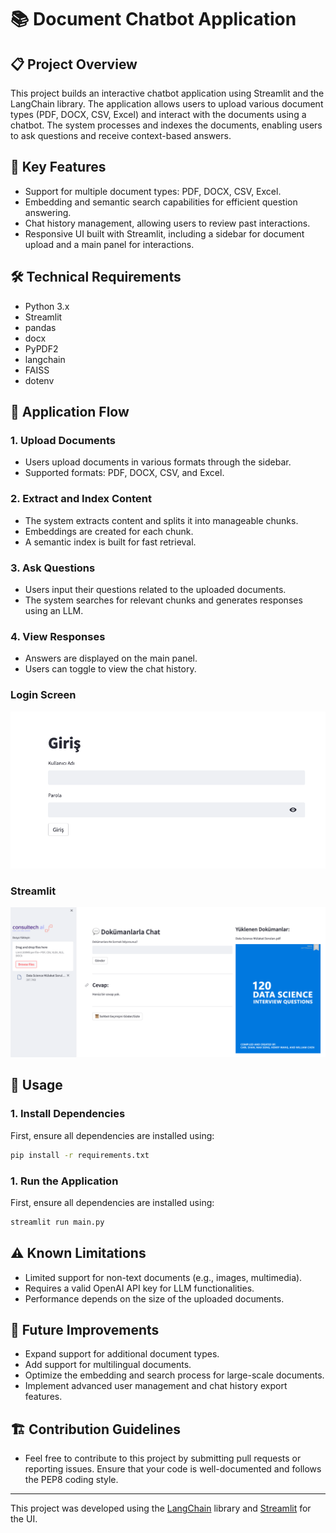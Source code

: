 # 📚 Document Chatbot Application

## 📋 Project Overview
This project builds an interactive chatbot application using Streamlit and the LangChain library. The application allows users to upload various document types (PDF, DOCX, CSV, Excel) and interact with the documents using a chatbot. The system processes and indexes the documents, enabling users to ask questions and receive context-based answers.

## 🌟 Key Features

* Support for multiple document types: PDF, DOCX, CSV, Excel.
* Embedding and semantic search capabilities for efficient question answering.
* Chat history management, allowing users to review past interactions.
* Responsive UI built with Streamlit, including a sidebar for document upload and a main panel for interactions.

## 🛠️ Technical Requirements

* Python 3.x
* Streamlit
* pandas
* docx
* PyPDF2
* langchain
* FAISS
* dotenv

## 🧰 Application Flow

### 1. Upload Documents
   - Users upload documents in various formats through the sidebar.
   - Supported formats: PDF, DOCX, CSV, and Excel.

### 2. Extract and Index Content
   - The system extracts content and splits it into manageable chunks.
   - Embeddings are created for each chunk.
   - A semantic index is built for fast retrieval.

### 3. Ask Questions
   - Users input their questions related to the uploaded documents.
   - The system searches for relevant chunks and generates responses using an LLM.

### 4. View Responses
   - Answers are displayed on the main panel.
   - Users can toggle to view the chat history.

### Login Screen

<div align="center">
  <img src="images/login.png" alt="login Interface">
</div>

### Streamlit

<div align="center">
  <img src="images/streamlit.png" alt="Application Architecture" width="600">
</div>

## 🚀 Usage

### 1. Install Dependencies
First, ensure all dependencies are installed using:
```bash
pip install -r requirements.txt
```

### 1. Run the Application
First, ensure all dependencies are installed using:
```bash
streamlit run main.py
```

## ⚠️ Known Limitations
- Limited support for non-text documents (e.g., images, multimedia).
- Requires a valid OpenAI API key for LLM functionalities.
- Performance depends on the size of the uploaded documents.

## 📖 Future Improvements
- Expand support for additional document types.
- Add support for multilingual documents.
- Optimize the embedding and search process for large-scale documents.
- Implement advanced user management and chat history export features.

## 🏗️ Contribution Guidelines
- Feel free to contribute to this project by submitting pull requests or reporting issues. Ensure that your code is well-documented and follows the PEP8 coding style.
----
This project was developed using the [LangChain](https://github.com/hwchase17/langchain) library and [Streamlit](https://streamlit.io/) for the UI.

